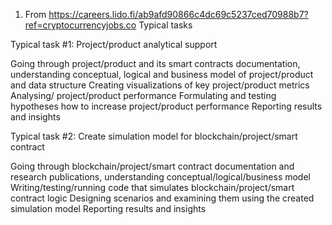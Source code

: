 1. From https://careers.lido.fi/ab9afd90866c4dc69c5237ced70988b7?ref=cryptocurrencyjobs.co
Typical tasks

Typical task #1: Project/product analytical support

Going through project/product and its smart contracts documentation, understanding conceptual, logical and business model of project/product and data structure
Creating visualizations of key project/product metrics
Analysing/ project/product performance
Formulating and testing hypotheses how to increase project/product performance
Reporting results and insights

Typical task #2: Create simulation model for blockchain/project/smart contract

Going through blockchain/project/smart contract documentation and research publications, understanding conceptual/logical/business model
Writing/testing/running code that simulates blockchain/project/smart contract logic
Designing scenarios and examining them using the created simulation model
Reporting results and insights

